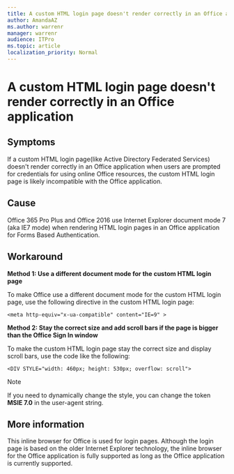 ```yaml
---
title: A custom HTML login page doesn't render correctly in an Office application
author: AmandaAZ
ms.author: warrenr
manager: warrenr
audience: ITPro
ms.topic: article
localization_priority: Normal
---
```


# A custom HTML login page doesn't render correctly in an Office application

## Symptoms

If a custom HTML login page(like Active Directory Federated Services) doesn't render correctly in an Office application when users are prompted for credentials for using online Office resources, the custom HTML login page is likely incompatible with the Office application.

## Cause

Office 365 Pro Plus and Office 2016 use Internet Explorer document mode 7 (aka IE7 mode) when rendering HTML login pages in an Office application for Forms Based Authentication.

## Workaround

**Method 1: Use a different document mode for the custom HTML login page**

To make Office use a different document mode for the custom HTML login page, use the following directive in the custom HTML login page:
```
<meta http-equiv="x-ua-compatible" content="IE=9" >
```
**Method 2: Stay the correct size and add scroll bars if the page is bigger than the Office Sign In window**

To make the custom HTML login page stay the correct size and display scroll bars, use the code like the following:
```
<DIV STYLE="width: 460px; height: 530px; overflow: scroll">
```
> [!NOTE]
> If you need to dynamically change the style, you can change the token **MSIE 7.0** in the user-agent string.

## More information

This inline browser for Office is used for login pages. Although the login page is based on the older Internet Explorer technology, the inline browser for the Office application is fully supported as long as the Office application is currently supported.
